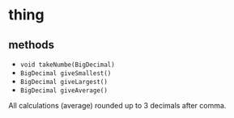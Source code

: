 # thing

## methods

- `void takeNumbe(BigDecimal)`
- `BigDecimal giveSmallest()`
- `BigDecimal giveLargest()`
- `BigDecimal giveAverage()`

All calculations (average) rounded up to 3 decimals after comma.
